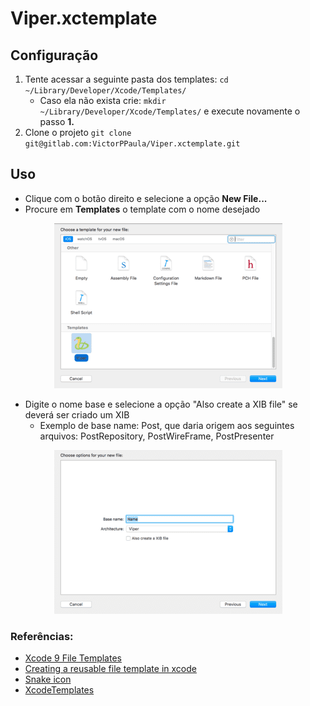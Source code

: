 # Viper.xctemplate



## Configuração

1. Tente acessar a seguinte pasta dos templates: ``` cd ~/Library/Developer/Xcode/Templates/ ``` 
    * Caso ela não exista crie: ``` mkdir ~/Library/Developer/Xcode/Templates/ ``` e execute novamente o passo **1.**
1. Clone o projeto ``` git clone git@gitlab.com:VictorPPaula/Viper.xctemplate.git ```

## Uso

- Clique com o botão direito e selecione a opção **New File...**
- Procure em **Templates** o template com o nome desejado

<div style="text-align: center">
    <img alt="CProcure em Templates o template com o nome desejado" src="./images/step-1.png"/>
</div>

- Digite o nome base e selecione a opção "Also create a XIB file" se deverá ser criado um XIB
    * Exemplo de base name: Post, que daria origem aos seguintes arquivos: PostRepository, PostWireFrame, PostPresenter

<div style="text-align: center">
    <img alt="Digite o nome base e selecione ou não a opção para criação de XIB" src="./images/step-2.png"/>
</div>

### Referências:
- [Xcode 9 File Templates](http://jeanetienne.net/2017/09/10/xcode-templates.html)
- [Creating a reusable file template in xcode](https://medium.com/@abhimuralidharan/creating-a-reusable-file-template-in-xcode-8c49830bc3a0)
- [Snake icon](https://www.flaticon.com/free-icon/snake_616487#term=snake&page=1&position=7)
- [XcodeTemplates](https://github.com/vitormesquita/XcodeTemplates)